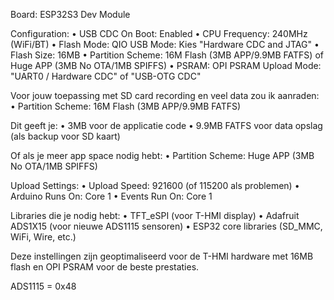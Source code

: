 Board: ESP32S3 Dev Module

Configuration:
•  USB CDC On Boot: Enabled
•  CPU Frequency: 240MHz (WiFi/BT)
•  Flash Mode: QIO 
   USB Mode: Kies "Hardware CDC and JTAG" 
•  Flash Size: 16MB
•  Partition Scheme: 16M Flash (3MB APP/9.9MB FATFS) of Huge APP (3MB No OTA/1MB SPIFFS)
•  PSRAM: OPI PSRAM
   Upload Mode: "UART0 / Hardware CDC" of "USB-OTG CDC"

Voor jouw toepassing met SD card recording en veel data zou ik aanraden:
•  Partition Scheme: 16M Flash (3MB APP/9.9MB FATFS)

Dit geeft je:
•  3MB voor de applicatie code
•  9.9MB FATFS voor data opslag (als backup voor SD kaart)

Of als je meer app space nodig hebt:
•  Partition Scheme: Huge APP (3MB No OTA/1MB SPIFFS)

Upload Settings:
•  Upload Speed: 921600 (of 115200 als problemen)
•  Arduino Runs On: Core 1
•  Events Run On: Core 1

Libraries die je nodig hebt:
•  TFT_eSPI (voor T-HMI display)
•  Adafruit ADS1X15 (voor nieuwe ADS1115 sensoren)
•  ESP32 core libraries (SD_MMC, WiFi, Wire, etc.)

Deze instellingen zijn geoptimaliseerd voor de T-HMI hardware met 16MB flash en OPI PSRAM voor de beste prestaties.

ADS1115 = 0x48
